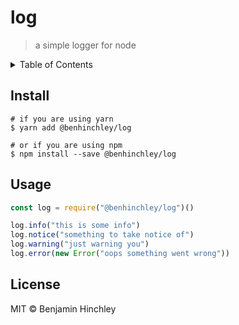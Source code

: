 # log
> a simple logger for node

<details>
	<summary>Table of Contents</summary>
	<ul>
		<li>[Install](#install)</li>
		<li>[Usage](#usage)</li>
		<li>[License](#license)</li>
	</ul>
</details>

## Install

```
# if you are using yarn
$ yarn add @benhinchley/log

# or if you are using npm
$ npm install --save @benhinchley/log
```

## Usage

```js
const log = require("@benhinchley/log")()

log.info("this is some info")
log.notice("something to take notice of")
log.warning("just warning you")
log.error(new Error("oops something went wrong"))
```

## License

MIT © Benjamin Hinchley

